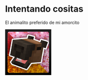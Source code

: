 # Intentando cositas

El animalito preferido de mi amorcito

<img src="https://github.com/7URKO0/MyProfile/blob/main/638119923580221188.png" alt="Carpyncho" width="150" />
